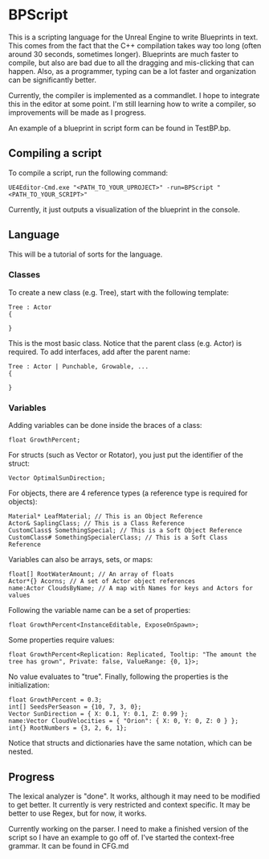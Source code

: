 # BPScript

This is a scripting language for the Unreal Engine to write Blueprints in text. This comes from the fact that the C++ compilation takes way too long (often around 30 seconds, sometimes longer). Blueprints are much faster to compile, but also are bad due to all the dragging and mis-clicking that can happen. Also, as a programmer, typing can be a lot faster and organization can be significantly better.

Currently, the compiler is implemented as a commandlet. I hope to integrate this in the editor at some point. I'm still learning how to write a compiler, so improvements will be made as I progress.

An example of a blueprint in script form can be found in TestBP.bp.

## Compiling a script

To compile a script, run the following command:

```
UE4Editor-Cmd.exe "<PATH_TO_YOUR_UPROJECT>" -run=BPScript "<PATH_TO_YOUR_SCRIPT>"
```

Currently, it just outputs a visualization of the blueprint in the console.

## Language

This will be a tutorial of sorts for the language.

### Classes

To create a new class (e.g. Tree), start with the following template:

```
Tree : Actor
{

}
```

This is the most basic class. Notice that the parent class (e.g. Actor) is required. To add interfaces, add after the parent name:

```
Tree : Actor | Punchable, Growable, ...
{

}
```

### Variables

Adding variables can be done inside the braces of a class:

```
float GrowthPercent;
```

For structs (such as Vector or Rotator), you just put the identifier of the struct:

```
Vector OptimalSunDirection;
```

For objects, there are 4 reference types (a reference type is required for objects):

```
Material* LeafMaterial; // This is an Object Reference
Actor& SaplingClass; // This is a Class Reference
CustomClass$ SomethingSpecial; // This is a Soft Object Reference
CustomClass# SomethingSpecialerClass; // This is a Soft Class Reference
```

Variables can also be arrays, sets, or maps:

```
float[] RootWaterAmount; // An array of floats
Actor*{} Acorns; // A set of Actor object references
name:Actor CloudsByName; // A map with Names for keys and Actors for values
```

Following the variable name can be a set of properties:

```
float GrowthPercent<InstanceEditable, ExposeOnSpawn>;
```

Some properties require values:

```
float GrowthPercent<Replication: Replicated, Tooltip: "The amount the tree has grown", Private: false, ValueRange: {0, 1}>;
```

No value evaluates to "true". Finally, following the properties is the initialization:

```
float GrowthPercent = 0.3;
int[] SeedsPerSeason = {10, 7, 3, 0};
Vector SunDirection = { X: 0.1, Y: 0.1, Z: 0.99 };
name:Vector CloudVelocities = { "Orion": { X: 0, Y: 0, Z: 0 } };
int{} RootNumbers = {3, 2, 6, 1};
```

Notice that structs and dictionaries have the same notation, which can be nested.

## Progress

The lexical analyzer is "done". It works, although it may need to be modified to get better. It currently is very restricted and context specific. It may be better to use Regex, but for now, it works.

Currently working on the parser. I need to make a finished version of the script so I have an example to go off of. I've started the context-free grammar. It can be found in CFG.md
